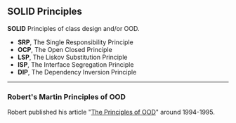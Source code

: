 ## SOLID Principles
**SOLID** Principles of class design and/or OOD.

- **SRP**, The Single Responsibility Principle
- **OCP**, The Open Closed Principle
- **LSP**, The Liskov Substitution Principle
- **ISP**, The Interface Segregation Principle
- **DIP**, The Dependency Inversion Principle
---
### Robert's Martin Principles of OOD
Robert published his article "[The Principles of OOD](http://www.butunclebob.com/ArticleS.UncleBob.PrinciplesOfOod)" around 1994-1995.
